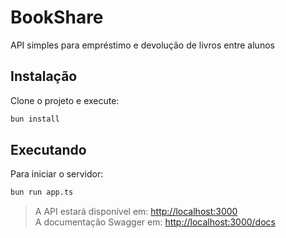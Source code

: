 # BookShare

API simples para empréstimo e devolução de livros entre alunos

## Instalação

Clone o projeto e execute:

```bash
bun install
```

## Executando

Para iniciar o servidor:

```bash
bun run app.ts
```

> A API estará disponível em: [http://localhost:3000](http://localhost:3000)  
> A documentação Swagger em: [http://localhost:3000/docs](http://localhost:3000/docs)
